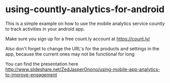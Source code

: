 using-countly-analytics-for-android
===================================

This is a simple example on how to use the mobile analytics service countly to track activities in your android app.

Make sure you sign up for a free count.ly account at https://count.ly/

Also don't forget to change the URL's for the products and settings in the app, because the current ones may not be functional for long

You can find the presentation here http://www.slideshare.net/ZedJasperOnono/using-mobile-app-analytics-to-improve-engagement
